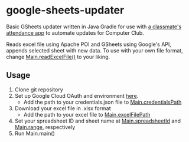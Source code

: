 # google-sheets-updater

Basic GSheets updater written in Java Gradle for use with [a classmate's attendance app](https://bepresent.app/) to automate updates for Computer Club.

Reads excel file using Apache POI and GSheets using Google's API, appends selected sheet with new data.
To use with your own file format, change [Main.readExcelFile()](https://github.com/phanticx/google-sheets-updater/blob/main/src/main/java/com/phanticx/Main.java#L47) to your liking. 

## Usage
1. Clone git repository
2. Set up Google Cloud OAuth and environment [here](https://developers.google.com/sheets/api/quickstart/java).
    * Add the path to your credentials.json file to [Main.credentialsPath](https://github.com/phanticx/google-sheets-updater/blob/main/src/main/java/com/phanticx/Main.java#L32)
3. Download your excel file in .xlsx format
    * Add the path to your excel file to [Main.excelFilePath](https://github.com/phanticx/google-sheets-updater/blob/main/src/main/java/com/phanticx/Main.java#L33)
4. Set your spreadsheet ID and sheet name at [Main.spreadsheetId](https://github.com/phanticx/google-sheets-updater/blob/main/src/main/java/com/phanticx/Main.java#L35) and [Main.range](https://github.com/phanticx/google-sheets-updater/blob/main/src/main/java/com/phanticx/Main.java#L36), respectively
5. Run Main.main()
